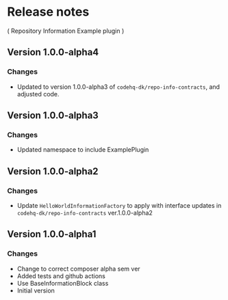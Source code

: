 # Release notes
( Repository Information Example plugin )

## Version 1.0.0-alpha4
### Changes
* Updated to version 1.0.0-alpha3 of `codehq-dk/repo-info-contracts`, and adjusted code.

## Version 1.0.0-alpha3
### Changes
* Updated namespace to include ExamplePlugin

## Version 1.0.0-alpha2
### Changes
* Update `HelloWorldInformationFactory` to apply with interface updates in `codehq-dk/repo-info-contracts` ver.1.0.0-alpha2

## Version 1.0.0-alpha1
### Changes
* Change to correct composer alpha sem ver
* Added tests and github actions
* Use BaseInformationBlock class
* Initial version
